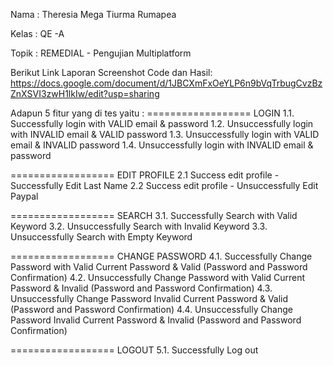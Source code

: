 Nama	: Theresia Mega Tiurma Rumapea

Kelas	: QE -A

Topik	: REMEDIAL - Pengujian Multiplatform


Berikut Link Laporan Screenshot Code dan Hasil: 
https://docs.google.com/document/d/1JBCXmFxOeYLP6n9bVqTrbugCvzBzZnXSVI3zwH1lkIw/edit?usp=sharing


Adapun 5 fitur yang di tes yaitu : 
================== LOGIN
1.1. Successfully login with VALID email & password
1.2. Unsuccessfully login with INVALID email & VALID password
1.3. Unsuccessfully login with VALID email & INVALID password
1.4. Unsuccessfully login with INVALID email & password

================== EDIT PROFILE
2.1 Success edit profile - Successfully Edit Last Name 
2.2 Success edit profile - Unsuccessfully Edit Paypal 

================== SEARCH
3.1. Successfully Search with Valid Keyword
3.2. Unsuccessfully Search with Invalid Keyword
3.3. Unsuccessfully Search with Empty Keyword

================== CHANGE PASSWORD
4.1. Successfully Change Password with Valid Current Password & Valid (Password and Password Confirmation)
4.2. Unsuccessfully Change Password with Valid Current Password & Invalid (Password and Password Confirmation)
4.3. Unsuccessfully Change Password Invalid Current Password & Valid (Password and Password Confirmation)
4.4. Unsuccessfully Change Password Invalid Current Password & Invalid (Password and Password Confirmation)

================== LOGOUT
5.1. Successfully Log out

